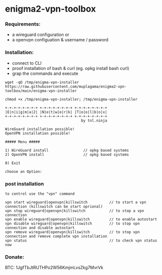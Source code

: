 # enigma2-vpn-toolbox

### Requirements:
- a wireguard configuration
      or 
- a openvpn configuation & username / password

### Installation:
- connect to CLI
- proof installation of bash & curl (eg. opkg install bash curl)
- grap the commands and execute

```
wget -qO /tmp/enigma-vpn-installer https://raw.githubusercontent.com/muplagama/enigma2-vpn-toolbox/main/enigma-vpn-installer 
```
```
chmod +x /tmp/enigma-vpn-installer; /tmp/enigma-vpn-installer
```

```
+-+-+-+-+-+-+-+ +-+-+-+-+-+-+-+ +-+-+-+-+-+-+-+
|E|n|i|g|m|a|2| |N|e|t|w|o|r|k| |T|o|o|l|b|o|x|
+-+-+-+-+-+-+-+ +-+-+-+-+-+-+-+ +-+-+-+-+-+-+-+
                                   by tnl.ninja
                                               
WireGuard installation possible!
OpenVPN installation possible!

##### Menu #####

1) WireGuard install                // opkg based systems 
2) OpenVPN install                  // opkg based systems

0) Exit

choose an Option: 
```
### post installation

```
to control use the "vpn" command

vpn start wireguard|openvpn|killswitch          // to start a vpn connection (killswitch can be start oprional)
vpn stop wireguard|openvpn|killswitch           // to stop a vpn connection     
vpn enable wireguard|openvpn|killswitch         // to enable autostart
vpn disable wireguard|openvpn|killswitch        // to stop vpn connection and disable autostart
vpn remove wireguard|openvpn|killswitch         // to stop vpn connection and remove complete vpn installation
vpn status                                      // to check vpn status now

```

### Donate: ###
BTC: 1JgfTbJtRUTHPo2W56KmjmLvsZkg7MvrVk
